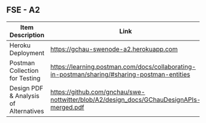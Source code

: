 ## FSE - A2

| Item Description                      | Link |
|---------------------------------------|-----|
| Heroku Deployment                     | https://gchau-swenode-a2.herokuapp.com |
| Postman Collection for Testing        | https://learning.postman.com/docs/collaborating-in-postman/sharing/#sharing-postman-entities    |
| Design PDF & Analysis of Alternatives | https://github.com/gnchau/swe-nottwitter/blob/A2/design_docs/GChauDesignAPIs-merged.pdf|